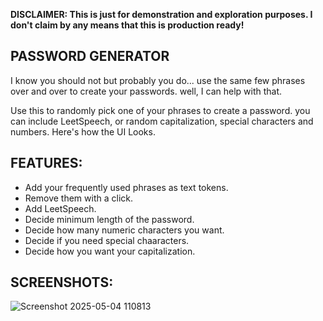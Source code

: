 **DISCLAIMER: This is just for demonstration and exploration purposes. I don't claim by any means that this is production ready!**

 PASSWORD GENERATOR
-
I know you should not but probably you do...
use the same few phrases over and over to create your passwords.
well, I can help with that.

Use this to randomly pick one of your phrases to create a password.
you can include LeetSpeech, or random capitalization, special characters and numbers.
Here's how the UI Looks.

FEATURES:
-
- Add your frequently used phrases as text tokens.
- Remove them with a click.
- Add LeetSpeech.
- Decide minimum length of the password.
- Decide how many numeric characters you want.
- Decide if you need special chaaracters.
- Decide how you want your capitalization.

SCREENSHOTS:
-
![Screenshot 2025-05-04 110813](https://github.com/user-attachments/assets/e0499ee8-a1dd-4478-beae-c0412625ee00)
